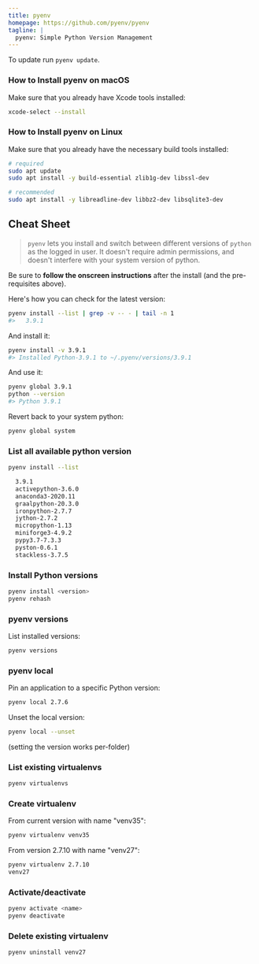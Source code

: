 ```yaml
---
title: pyenv
homepage: https://github.com/pyenv/pyenv
tagline: |
  pyenv: Simple Python Version Management
---
```


To update run `pyenv update`.

### How to Install pyenv on macOS

Make sure that you already have Xcode tools installed:

```bash
xcode-select --install
```

### How to Install pyenv on Linux

Make sure that you already have the necessary build tools installed:

```bash
# required
sudo apt update
sudo apt install -y build-essential zlib1g-dev libssl-dev

# recommended
sudo apt install -y libreadline-dev libbz2-dev libsqlite3-dev
```

## Cheat Sheet

> `pyenv` lets you install and switch between different versions of `python` as
> the logged in user. It doesn't require admin permissions, and doesn't
> interfere with your system version of python.

Be sure to **follow the onscreen instructions** after the install (and the
pre-requisites above).

Here's how you can check for the latest version:

```bash
pyenv install --list | grep -v -- - | tail -n 1
#>   3.9.1
```

And install it:

```bash
pyenv install -v 3.9.1
#> Installed Python-3.9.1 to ~/.pyenv/versions/3.9.1
```

And use it:

```bash
pyenv global 3.9.1
python --version
#> Python 3.9.1
```

Revert back to your system python:

```bash
pyenv global system
```

### List all available python version

```bash
pyenv install --list
```

```txt
  3.9.1
  activepython-3.6.0
  anaconda3-2020.11
  graalpython-20.3.0
  ironpython-2.7.7
  jython-2.7.2
  micropython-1.13
  miniforge3-4.9.2
  pypy3.7-7.3.3
  pyston-0.6.1
  stackless-3.7.5
```

### Install Python versions

```bash
pyenv install <version>
pyenv rehash
```

### pyenv versions

List installed versions:

```bash
pyenv versions
```

### pyenv local

Pin an application to a specific Python version:

```bash
pyenv local 2.7.6
```

Unset the local version:

```bash
pyenv local --unset
```

(setting the version works per-folder)

### List existing virtualenvs

```bash
pyenv virtualenvs
```

### Create virtualenv

From current version with name "venv35":

```bash
pyenv virtualenv venv35
```

From version 2.7.10 with name "venv27":

```bash
pyenv virtualenv 2.7.10
venv27
```

### Activate/deactivate

```bash
pyenv activate <name>
pyenv deactivate
```

### Delete existing virtualenv

```bash
pyenv uninstall venv27
```

